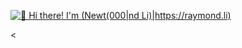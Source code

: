 

[<img src="https://raw.githubusercontent.com/Raymo111/Raymo111/master/intro.gif" alt="👋 Hi there! I'm (Newt(000|nd Li)|https://raymond.li)" title="👋 Hi there! I'm (Raymo(111|nd Li)|https://raymond.li)"/>](https://raymond.li/)

<

<!--
**Blackadams/Blackadams** is a ✨ _special_ ✨ repository because its `README.md` (this file) appears on your GitHub profile.

Here are some ideas to get you started:

- 🔭 I’m currently working on ...
- 🌱 I’m currently learning ...
- 👯 I’m looking to collaborate on ...
- 🤔 I’m looking for help with ...
- 💬 Ask me about ...
- 📫 How to reach me: ...
- 😄 Pronouns: ...
- ⚡ Fun fact: ...
-->
